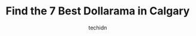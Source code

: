 ---
layout: ampstory
image: https://i0.wp.com/www.auto.or.id/wp-content/uploads/2023/06/dollarama-0-calgary-1686322469.jpeg?resize=640,853
author: techidn
featured: false
description: Calgary, Alberta, Canada is a haven for Dollarama enthusiasts, boasting an impressive array of 7 top-notch establishments. Whether youre a seasoned connoisseur or simply curious to explore 
title: Find the 7 Best Dollarama in Calgary
cover:
   title: Find the 7 Best Dollarama in Calgary
   subtitle: AUTO.OR.ID
   background: https://www.auto.or.id/wp-content/uploads/2023/06/dollarama-0-calgary-1686322469.jpeg

pages: 
 - layout: thirds
   top: <h1>#1 Dollarama</h1>
   bottom: "<p>The store has improved over the last few plus months. Store is full and Seasonal looks great. The management  team and staff have done a great job. I enjoy shopping there</p>"
   background: https://www.auto.or.id/wp-content/uploads/2023/06/dollarama-1-calgary-1686322471.jpeg
   backgroundblur: true
 - layout: thirds
   top: <h1>#2 Dollarama</h1>
   bottom: "<p>8220 Centre St NE, Calgary, AB T3K 1J7, Canada</p>"
   background: https://www.auto.or.id/wp-content/uploads/2023/06/dollarama-2-calgary-1686322471.jpeg
   cta:
      link: https://www.auto.or.id/find-the-7-best-dollarama-in-calgary/
      text: Find the 7 Best Dollarama in Calgary
 - layout: thirds
   top: <h1>#3 Dollarama</h1>
   bottom: "<p>Deerfoot Mall, 901 64 Ave NE, Calgary, AB T2E 7P4, Canada</p>"
   background: https://images.unsplash.com/photo-1630686120465-89debf3b32a8?ixlib=rb-4.0.3&ixid=MnwxMjA3fDB8MHxwaG90by1wYWdlfHx8fGVufDB8fHx8&auto=format&fit=crop&w=640&h=853&q=80
   cta:
      link: https://www.auto.or.id/find-the-7-best-dollarama-in-calgary/
      text: Find the 7 Best Dollarama in Calgary
 - layout: thirds
   top: <h1>#4 Dollarama</h1>
   bottom: "<p>618 5th Ave SW Grid 5, Calgary, AB T2P 0M6, Canada</p>"
   background: https://images.unsplash.com/photo-1637160969718-6618307797f4?ixlib=rb-4.0.3&ixid=MnwxMjA3fDB8MHxwaG90by1wYWdlfHx8fGVufDB8fHx8&auto=format&fit=crop&w=640&h=853&q=80
   cta:
      link: https://www.auto.or.id/find-the-7-best-dollarama-in-calgary/
      text: Find the 7 Best Dollarama in Calgary
 - layout: thirds
   top: <h1>#5 Dollarama</h1>
   bottom: "<p>5017 17 Ave SE, Calgary, AB T2A 0V5, Canada</p>"
   background: https://images.unsplash.com/photo-1597220669155-4a3e59232dc9?ixlib=rb-4.0.3&ixid=MnwxMjA3fDB8MHxwaG90by1wYWdlfHx8fGVufDB8fHx8&auto=format&fit=crop&w=640&h=853&q=80
   cta:
      link: https://www.auto.or.id/find-the-7-best-dollarama-in-calgary/
      text: Find the 7 Best Dollarama in Calgary
 - layout: thirds
   top: <h1>#6 Dollarama</h1>
   bottom: "<p>232 8 Ave SW, Calgary, AB T2P 1B5, Canada</p>"
   background: https://images.unsplash.com/photo-1623564493084-50c8274cf115?ixlib=rb-4.0.3&ixid=MnwxMjA3fDB8MHxwaG90by1wYWdlfHx8fGVufDB8fHx8&auto=format&fit=crop&w=640&h=853&q=80
   cta:
      link: https://www.auto.or.id/find-the-7-best-dollarama-in-calgary/
      text: Find the 7 Best Dollarama in Calgary
 - layout: thirds
   top: <h1>#7 Dollarama</h1>
   bottom: "<p>7400 Macleod Trail SE, Calgary, AB T2H 0L9, Canada</p>"
   background: https://images.unsplash.com/photo-1551727324-355cda9f1884?ixlib=rb-4.0.3&ixid=MnwxMjA3fDB8MHxwaG90by1wYWdlfHx8fGVufDB8fHx8&auto=format&fit=crop&w=640&h=853&q=80
   cta:
      link: https://www.auto.or.id/find-the-7-best-dollarama-in-calgary/
      text: Find the 7 Best Dollarama in Calgary
 - layout: thirds
   middle: Continue reading...
   background: https://images.unsplash.com/photo-1567346495660-baf9ca9d661a?ixlib=rb-4.0.3&ixid=MnwxMjA3fDB8MHxwaG90by1wYWdlfHx8fGVufDB8fHx8&auto=format&fit=crop&w=640&h=853&q=80
   cta:
      link: https://www.auto.or.id/find-the-7-best-dollarama-in-calgary/
      text: Find the 7 Best Dollarama in Calgary

---